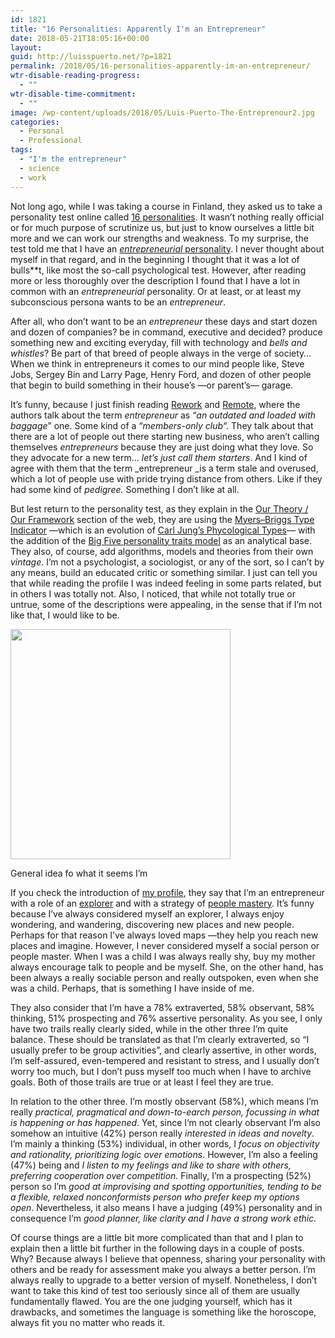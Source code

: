 ```yaml
---
id: 1821
title: "16 Personalities: Apparently I'm an Entrepreneur"
date: 2018-05-21T18:05:16+00:00
layout:
guid: http://luisspuerto.net/?p=1821
permalink: /2018/05/16-personalities-apparently-im-an-entrepreneur/
wtr-disable-reading-progress:
  - ""
wtr-disable-time-commitment:
  - ""
image: /wp-content/uploads/2018/05/Luis-Puerto-The-Entreprenour2.jpg
categories:
  - Personal
  - Professional
tags:
  - "I'm the entrepreneur"
  - science
  - work
---
```

Not long ago, while I was taking a course in Finland, they asked us to take a personality test online called [16 personalities](https://www.16personalities.com). It wasn&#8217;t nothing really official or for much purpose of scrutinize us, but just to know ourselves a little bit more and we can work our strengths and weakness. To my surprise, the test told me that I have an [_entrepreneurial_ personality](https://www.16personalities.com/profiles/aac7d80816e2d). I never thought about myself in that regard, and in the beginning I thought that it was a lot of bulls**t, like most the so-call psychological test. However, after reading more or less thoroughly over the description I found that I have a lot in common with an _entrepreneurial_ personality. Or at least, or at least my subconscious persona wants to be an _entrepreneur_.

After all, who don&#8217;t want to be an _entrepreneur_ these days and start dozen and dozen of companies? be in command, executive and decided? produce something new and exciting everyday, fill with technology and _bells and whistles_? Be part of that breed of people always in the verge of society&#8230; When we think in entrepreneurs it comes to our mind people like, Steve Jobs, Sergey Bin and Larry Page, Henry Ford, and dozen of other people that begin to build something in their house&#8217;s —or parent&#8217;s— garage.

It&#8217;s funny, because I just finish reading [Rework](https://basecamp.com/books/rework) and [Remote](https://basecamp.com/books/remote), where the authors talk about the term _entrepreneur_ as &#8220;_an outdated and loaded with baggage_&#8221; one. Some kind of a &#8220;_members-only club_&#8220;. They talk about that there are a lot of people out there starting new business, who aren&#8217;t calling themselves _entrepreneurs_ because they are just doing what they love. So they advocate for a new term&#8230; _let’s just call them starters_. And I kind of agree with them that the term _entrepreneur _is a term stale and overused, which a lot of people use with pride trying distance from others. Like if they had some kind of _pedigree._ Something I don&#8217;t like at all.

But lest return to the personality test, as they explain in the [Our Theory / Our Framework](https://www.16personalities.com/articles/our-theory) section of the web, they are using the [Myers–Briggs Type Indicator](https://en.wikipedia.org/wiki/Myers–Briggs_Type_Indicator#Criticism) —which is an evolution of [Carl Jung&#8217;s Phycological Types](https://en.wikipedia.org/wiki/Psychological_Types)— with the addition of the [Big Five personality traits model](https://en.wikipedia.org/wiki/Big_Five_personality_traits) as an analytical base. They also, of course, add algorithms, models and theories from their own _vintage_. I&#8217;m not a psychologist, a sociologist, or any of the sort, so I can&#8217;t by any means, build an educated critic or something similar. I just can tell you that while reading the profile I was indeed feeling in some parts related, but in others I was totally not. Also, I noticed, that while not totally true or untrue, some of the descriptions were appealing, in the sense that if I&#8217;m not like that, I would like to be.

<div id="attachment_1826" style="width: 362px" class="wp-caption alignleft">
  <a href="http://luisspuerto.net/wp-content/uploads/2018/05/Screen-Shot-2018-05-02-at-20.26.39.png"><img class="wp-image-1826 size-full" src="http://luisspuerto.net/wp-content/uploads/2018/05/Screen-Shot-2018-05-02-at-20.26.39.png" alt="" width="352" height="368" srcset="http://luisspuerto.net/wp-content/uploads/2018/05/Screen-Shot-2018-05-02-at-20.26.39.png 352w, http://luisspuerto.net/wp-content/uploads/2018/05/Screen-Shot-2018-05-02-at-20.26.39-287x300.png 287w, http://luisspuerto.net/wp-content/uploads/2018/05/Screen-Shot-2018-05-02-at-20.26.39-239x250.png 239w" sizes="(max-width: 352px) 100vw, 352px" /></a>

  <p class="wp-caption-text">
    General idea fo what it seems I&#8217;m
  </p>
</div>

If you check the introduction of [my profile](https://www.16personalities.com/profiles/aac7d80816e2d), they say that I&#8217;m an entrepreneur with a role of an [explorer](https://www.16personalities.com/articles/roles-explorers) and with a strategy of [people mastery](https://www.16personalities.com/articles/strategies-people-mastery). It&#8217;s funny because I&#8217;ve always considered myself an explorer, I always enjoy wondering, and wandering, discovering new places and new people. Perhaps for that reason I&#8217;ve always loved maps —they help you reach new places and imagine. However, I never considered myself a social person or people master. When I was a child I was always really shy, buy my mother always encourage talk to people and be myself. She, on the other hand, has been always a really sociable person and really outspoken, even when she was a child. Perhaps, that is something I have inside of me.

They also consider that I&#8217;m have a 78% extraverted, 58% observant, 58% thinking, 51% prospecting and 76% assertive personality. As you see, I only have two trails really clearly sided, while in the other three I&#8217;m quite balance. These should be translated as that I&#8217;m clearly extraverted, so &#8220;I usually prefer to be group activities&#8221;, and clearly assertive, in other words, I&#8217;m self-assured, even-tempered and resistant to stress, and I usually don&#8217;t worry too much, but I don&#8217;t puss myself too much when I have to archive goals. Both of those trails are true or at least I feel they are true.

In relation to the other three. I&#8217;m mostly observant (58%), which means I&#8217;m really _practical, pragmatical and down-to-earch person, focussing in what is happening or has happened_. Yet, since I&#8217;m not clearly observant I&#8217;m also somehow an intuitive (42%) person really _interested in ideas and novelty_. I&#8217;m mainly a thinking (53%) individual, in other words, I _focus on objectivity and rationality, prioritizing logic over emotions_. However, I&#8217;m also a feeling (47%) being and _I listen to my feelings and like to share with others, preferring cooperation over competition_. Finally, I&#8217;m a prospecting (52%) person so I&#8217;m _good at improvising and spotting opportunities,_ _tending to be a flexible, relaxed nonconformists person who prefer keep my options open_. Nevertheless, it also means I have a judging (49%) personality and in consequence I&#8217;m _good planner, like clarity and I have a strong work ethic._

Of course things are a little bit more complicated than that and I plan to explain then a little bit further in the following days in a couple of posts. Why? Because always I believe that openness, sharing your personality with others and be ready for assessment make you always a better person. I&#8217;m always really to upgrade to a better version of myself. Nonetheless, I don&#8217;t want to take this kind of test too seriously since all of them are usually fundamentally flawed. You are the one judging yourself, which has it drawbacks, and sometimes the language is something like the horoscope, always fit you no matter who reads it.

&nbsp;

&nbsp;